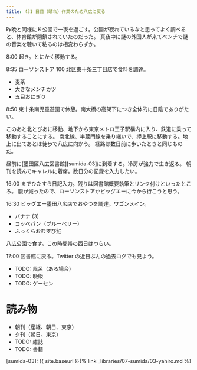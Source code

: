 ```yaml
---
title: 431 日目（晴れ）作業のため八広に戻る
---
```


昨晩と同様にＫ公園で一夜を過ごす。公園が寂れているなと思ってよく調べると、体育館が閉鎖されていたのだった。
真夜中に謎の外国人が来てベンチで謎の音楽を聴いて粘るのは相変わらずか。

8:00 起き。とにかく移動する。

8:35 ローソンストア 100 北区東十条三丁目店で食料を調達。
* 麦茶
* 大きなメンチカツ
* 五目おにぎり

8:50 東十条南児童遊園で休憩。南大橋の高架下につき全体的に日陰でありがたい。

このあと北とぴあに移動、地下から東京メトロ王子駅構内に入り、鉄道に乗って移動することにする。
南北線、半蔵門線を乗り継いで、押上駅に移動する。地上に出てあとは徒歩で八広に向かう。
経路は数日前に歩いたときと同じものだ。

昼前に[墨田区八広図書館][sumida-03]に到着する。冷房が強力で生き返る。
朝刊を読んでキャレルに着席。数日分の記録を入力したい。

16:00 までひたすら日記入力。残りは図書館概要執筆とリンク付けといったところ。
腹が減ったので、ローソンストアかビッグエーに今から行こうと思う。

16:30 ビッグエー墨田八広店でおやつを調達。ワゴンメイン。
* バナナ (3)
* コッペパン（ブルーベリー）
* ふっくらおむすび鮭

八広公園で食す。この時間帯の西日はつらい。

17:00 図書館に戻る。Twitter の近日ぶんの過去ログでも見よう。

* TODO: 風呂（ある場合）
* TODO: 晩飯
* TODO: ゲーセン

# 読み物

* 朝刊（産経、朝日、東京）
* 夕刊（朝日、東京）
* TODO: 雑誌
* TODO: 書籍

[sumida-03]: {{ site.baseurl }}{% link _libraries/07-sumida/03-yahiro.md %}
